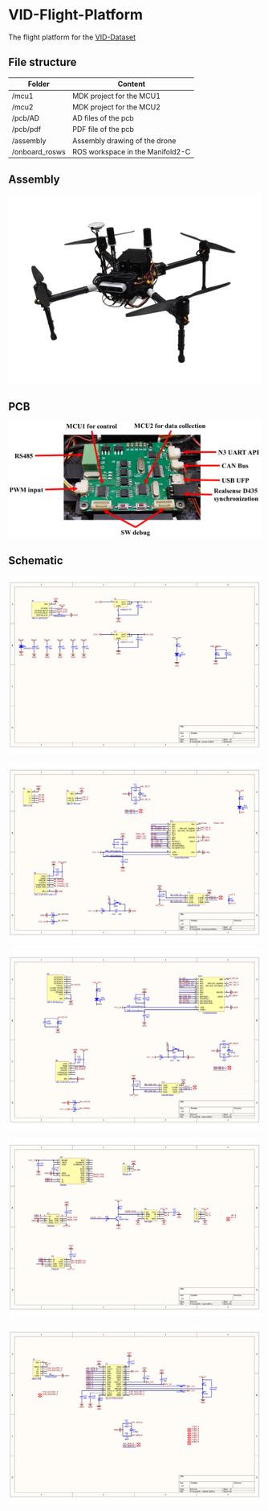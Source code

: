 # VID-Flight-Platform
The flight platform for the [VID-Dataset](https://github.com/ZJU-FAST-Lab/VID-Dataset)

## File structure 

| Folder         | Content                          |
| -------------- | -------------------------------- |
| /mcu1          | MDK project for the MCU1         |
| /mcu2          | MDK project for the MCU2         |
| /pcb/AD        | AD files of the pcb              |
| /pcb/pdf       | PDF file of the pcb              |
| /assembly      | Assembly drawing of the drone    |
| /onboard_rosws | ROS workspace in the Manifold2-C |

## Assembly 

![Drone](https://github.com/ZJU-FAST-Lab/VID-Flight-Platform/blob/main/img/drone.png)

## PCB

![PCB Interface](https://github.com/ZJU-FAST-Lab/VID-Flight-Platform/blob/main/img/pcb_interface.png)

## Schematic

![SCH1](https://github.com/ZJU-FAST-Lab/VID-Flight-Platform/blob/main/img/sch1.png)

![SCH2](https://github.com/ZJU-FAST-Lab/VID-Flight-Platform/blob/main/img/sch2.png)

![SCH3](https://github.com/ZJU-FAST-Lab/VID-Flight-Platform/blob/main/img/sch3.png)

![SCH4](https://github.com/ZJU-FAST-Lab/VID-Flight-Platform/blob/main/img/sch4.png)

![SCH5](https://github.com/ZJU-FAST-Lab/VID-Flight-Platform/blob/main/img/sch5.png)





